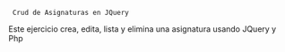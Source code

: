 ``` Crud de Asignaturas en JQuery```


Este ejercicio crea, edita, lista y elimina una asignatura usando JQuery y Php